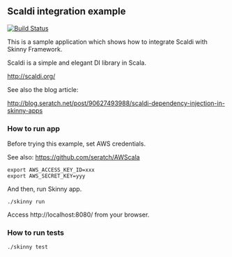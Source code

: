 ## Scaldi integration example

[![Build Status](https://travis-ci.org/skinny-framework/skinny-scaldi-example.svg)](https://travis-ci.org/skinny-framework/skinny-scaldi-example)

This is a sample application which shows how to integrate Scaldi with Skinny Framework.

Scaldi is a simple and elegant DI library in Scala.

http://scaldi.org/

See also the blog article:

http://blog.seratch.net/post/90627493988/scaldi-dependency-injection-in-skinny-apps

### How to run app

Before trying this example, set AWS credentials.

See also: https://github.com/seratch/AWScala

    export AWS_ACCESS_KEY_ID=xxx
    export AWS_SECRET_KEY=yyy

And then, run Skinny app.

    ./skinny run

Access http://localhost:8080/ from your browser.

### How to run tests

    ./skinny test

